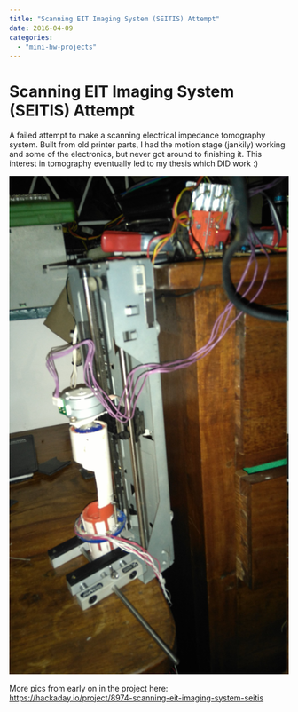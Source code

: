 ```yaml
---
title: "Scanning EIT Imaging System (SEITIS) Attempt"
date: 2016-04-09
categories: 
  - "mini-hw-projects"
---
```


# Scanning EIT Imaging System (SEITIS) Attempt

A failed attempt to make a scanning electrical impedance tomography system. Built from old printer parts, I had the motion stage (jankily) working and some of the electronics, but never got around to finishing it. This interest in tomography eventually led to my thesis which DID work :)

![](images/2248941451408381092.jpg)

More pics from early on in the project here: https://hackaday.io/project/8974-scanning-eit-imaging-system-seitis